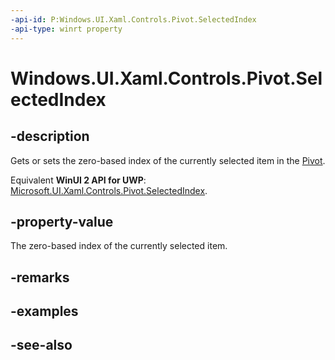 ```yaml
---
-api-id: P:Windows.UI.Xaml.Controls.Pivot.SelectedIndex
-api-type: winrt property
---
```


<!-- Property syntax
public int SelectedIndex { get;  set; }
-->

# Windows.UI.Xaml.Controls.Pivot.SelectedIndex

## -description
Gets or sets the zero-based index of the currently selected item in the [Pivot](pivot.md).

Equivalent **WinUI 2 API for UWP**: [Microsoft.UI.Xaml.Controls.Pivot.SelectedIndex](/windows/winui/api/microsoft.ui.xaml.controls.pivot.selectedindex).

## -property-value
The zero-based index of the currently selected item.

## -remarks

## -examples

## -see-also
